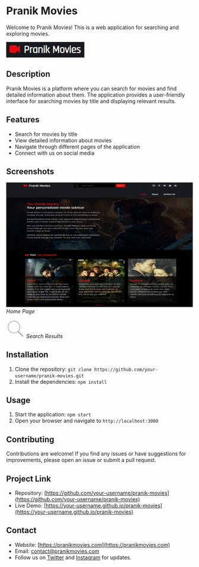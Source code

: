 # Pranik Movies

Welcome to Pranik Movies! This is a web application for searching and exploring movies.

![Pranik Movies Logo](./static/img/logo.png)

## Description

Pranik Movies is a platform where you can search for movies and find detailed information about them. The application provides a user-friendly interface for searching movies by title and displaying relevant results.

## Features

- Search for movies by title
- View detailed information about movies
- Navigate through different pages of the application
- Connect with us on social media

## Screenshots

![Home Page](./static/img/home.png)
*Home Page*

![Search Results](./static/img/search.png)
*Search Results*

## Installation

1. Clone the repository: `git clone https://github.com/your-username/pranik-movies.git`
2. Install the dependencies: `npm install`

## Usage

1. Start the application: `npm start`
2. Open your browser and navigate to `http://localhost:3000`

## Contributing

Contributions are welcome! If you find any issues or have suggestions for improvements, please open an issue or submit a pull request.

## Project Link

- Repository: [https://github.com/your-username/pranik-movies](https://github.com/your-username/pranik-movies)
- Live Demo: [https://your-username.github.io/pranik-movies](https://your-username.github.io/pranik-movies)

## Contact

- Website: [https://pranikmovies.com](https://pranikmovies.com)
- Email: contact@pranikmovies.com
- Follow us on [Twitter](https://twitter.com/pranikmovies) and [Instagram](https://instagram.com/pranikmovies) for updates.

